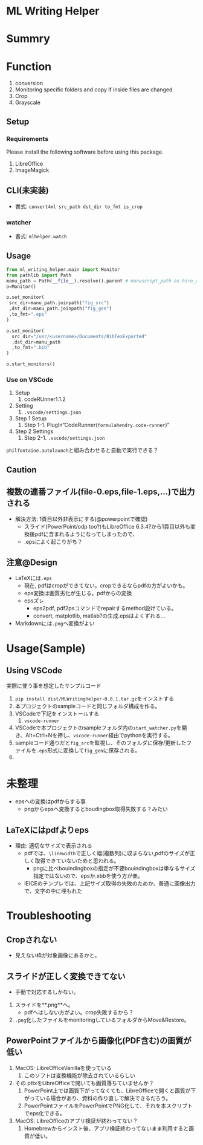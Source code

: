 # ML Writing Helper

# Summry


# Function
1. conversion
2. Monitoring specific folders and copy if inside files are changed
3. Crop
3. Grayscale



## Setup
### Requirements
Please install the following software before using this package.
1. LibreOffice
2. ImageMagick

## CLI(未実装)
- 書式: `convert4ml src_path dst_dir to_fmt is_crop`

### watcher
- 書式: `mlhelper.watch`

## Usage

```python
from ml_writing_helper.main import Monitor
from pathlib import Path
manu_path = Path(__file__).resolve().parent # manuscript_path as hiro_watcher
o=Monitor()

o.set_monitor(
 src_dir=manu_path.joinpath("fig_src")
 ,dst_dir=manu_path.joinpath("fig_gen")
 ,to_fmt=".eps"
)

o.set_monitor(
  src_dir="/usr/<username>/Documents/BibTexExported"
  ,dst_dir=manu_path
  ,to_fmt=".bib"
)

o.start_monitors()
```

### Use on VSCode
1. Setup
   1. codeRUnner1.1.2
2. Setting
   1. `.vscode/settings.json`
3. Step 1 Setup
   1. Step 1-1. PlugIn”CodeRunner(`formulahendry.code-runner`)”
4. Step 2 Settings
   1. Step 2-1. `.vscode/settings.json`

`philfontaine.autolaunch`と組み合わせると自動で実行できる？

## Caution

## 複数の連番ファイル(file-0.eps,file-1.eps,...)で出力される
- 解決方法: 1頁目以外非表示にする(@powerpointで確認)
  - スライド(PowerPoint/odp too?)もLibreOffice 6.3.4?から1頁目以外も変換後pdfに含まれるようになってしまったので、
  - .epsによく起こりがち？

## 注意@Design

- LaTeXには`.eps`
  - 現在, pdfはcropができてない。cropできるならpdfの方がよいかも。
  - eps変換は画質劣化が生じる。pdfからの変換
  - epsズレ
    - eps2pdf, pdf2psコマンドでrepairするmethod設けている。
    - convert, matplotlib, matlab?の生成.epsはよくずれる...
- Markdownには`.png`へ変換がよい

# Usage(Sample)

## Using VSCode
実際に使う事を想定したサンプルコード

1. `pip install dist/MLWritingHelper-0.0.1.tar.gz`をインストする
2. 本プロジェクトのsampleコードと同じフォルダ構成を作る。
3. VSCodeで下記をインストールする
    1. `vscode-runner`
4. VSCodeで本プロジェクトのsampleフォルダ内の`start_watcher.py`を開き、Alt+Ctrl+Nを押し、`vscode-runner`経由でpythonを実行する。
5. sampleコード通りだと`fig_src`を監視し、そのフォルダに保存/更新したファイルを`.eps`形式に変換して`fig_gen`に保存される。
6. 

# 未整理

- epsへの変換はpdfからする事
  - pngからepsへ変換するとboudingbox取得失敗する？みたい

## LaTeXにはpdfよりeps
- 理由: 適切なサイズで表示される
  - pdfでは、`\linewidth`で正しく幅(複数列)に収まらない,pdfのサイズが正しく取得できていないためと思われる。
    - pngに比べbouindingboxの指定が不要bouindingboxは単なるサイズ指定ではないので、epsか.xbbを使う方が楽。
  - IEICEのテンプレでは、上記サイズ取得の失敗のためか、普通に画像出力で、文字の中に埋もれた

# Troubleshooting

## **Cropされない**
- 見えない枠が対象画像にあるかと。

## スライドが正しく変換できてない
- 手動で対応するしかない。
1. スライドを**.png**へ。
   - pdfへはしない方がよい。crop失敗するから？
2. `.png`化したファイルをmonitoringしているフォルダからMove&Restore。

## PowerPointファイルから画像化(PDF含む)の画質が低い
1. MacOS: LibreOfficeVanillaを使っている
   1. このソフトは変換機能が除去されているらしい
2. その.pttxをLibreOfficeで開いても画質落ちていませんか？
   1. PowerPoint上では画質下がってなくても、LibreOfficeで開くと画質が下がっている場合があり、資料の作り直しで解決できるだろう。
   2. PowerPointファイルをPowerPointでPNG化して、それを本スクリプトでeps化できる。
3. MacOS: LibreOfficeのアプリ検証が終わってない？
   1. Homebrewからインスト後、アプリ検証終わってないまま利用すると画質が低い。
